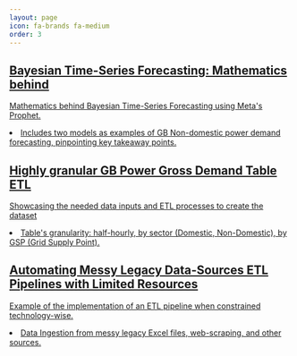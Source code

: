 ```yaml
---
layout: page
icon: fa-brands fa-medium
order: 3
---
```


<div id="post-list" class="flex-grow-1 px-xl-1">

  <article class="card-wrapper card">
    <a href="https://medium.com/@pcparedesp/mathematical-foundations-of-prophet-forecasting-applied-to-gb-power-demand-a2a825b380e2" target="_blank" class="post-preview row g-0 flex-md-row-reverse">
      <div class="col-md-12">
        <div class="card-body">
          <h1 class="card-title my-2 mt-md-0">Bayesian Time-Series Forecasting: Mathematics behind</h1>
          <div class="card-text content mt-0 mb-3">
            <p>Mathematics behind Bayesian Time-Series Forecasting using Meta's Prophet.</p>
            <li>Includes two models as examples of GB Non-domestic power demand forecasting, pinpointing key takeaway points.</li>
          </div>
        </div>
      </div>
    </a>
  </article>

  <article class="card-wrapper card">
    <a href="https://medium.com/@pcparedesp/gb-gross-demand-etl-pipeline-at-a-high-granularity-guideline-short-articles-f43210a40d1f" target="_blank" class="post-preview row g-0 flex-md-row-reverse">
      <div class="col-md-12">
        <div class="card-body">
          <h1 class="card-title my-2 mt-md-0">Highly granular GB Power Gross Demand Table ETL</h1>
          <div class="card-text content mt-0 mb-3">
            <p>Showcasing the needed data inputs and ETL processes to create the dataset</p>
            <li>Table's granularity: half-hourly, by sector (Domestic, Non-Domestic), by GSP (Grid Supply Point).</li>
          </div>
        </div>
      </div>
    </a>
  </article>

  <article class="card-wrapper card">
    <a href="https://medium.com/@pcparedesp/automating-etl-pipelines-with-limited-resources-and-messy-legacy-data-sources-b73ac79e4d52" target="_blank" class="post-preview row g-0 flex-md-row-reverse">
      <div class="col-md-12">
        <div class="card-body">
          <h1 class="card-title my-2 mt-md-0">Automating Messy Legacy Data-Sources ETL Pipelines with Limited Resources</h1>
          <div class="card-text content mt-0 mb-3">
            <p>Example of the implementation of an ETL pipeline when constrained technology-wise.</p>
            <li>Data Ingestion from messy legacy Excel files, web-scraping, and other sources.</li>
          </div>
        </div>
      </div>
    </a>
  </article>

</div>